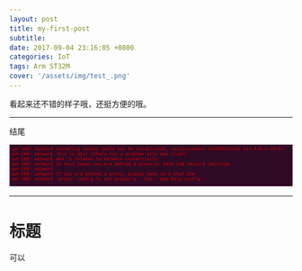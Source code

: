 ```yaml
---
layout: post
title: my-first-post
subtitle:
date: 2017-09-04 23:16:05 +0800
categories: IoT
tags: Arm ST32M
cover: '/assets/img/test_.png'
---
```


看起来还不错的样子哦，还挺方便的哦。

-----
结尾

![test ](/assets/img/test_.png)

-----------

# 标题

可以
